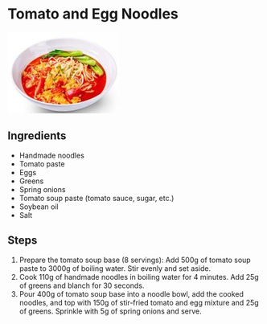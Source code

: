 # Tomato and Egg Noodles

![Tomato and Egg Noodles](/images/番茄鸡蛋面.jpg)

## Ingredients

- Handmade noodles
- Tomato paste
- Eggs
- Greens
- Spring onions
- Tomato soup paste (tomato sauce, sugar, etc.)
- Soybean oil
- Salt

## Steps

1. Prepare the tomato soup base (8 servings): Add 500g of tomato soup paste to 3000g of boiling water. Stir evenly and set aside.
2. Cook 110g of handmade noodles in boiling water for 4 minutes. Add 25g of greens and blanch for 30 seconds.
3. Pour 400g of tomato soup base into a noodle bowl, add the cooked noodles, and top with 150g of stir-fried tomato and egg mixture and 25g of greens. Sprinkle with 5g of spring onions and serve.
